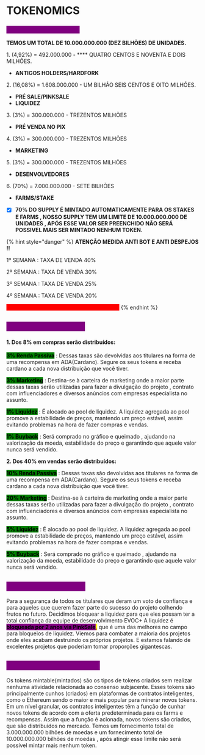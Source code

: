 # TOKENOMICS

### <mark style="color:purple;background-color:purple;">Distribuição dos Tokens</mark>

**TEMOS UM TOTAL DE  10.000.000.000 (DEZ BILHÕES) DE UNIDADES.**&#x20;

1\. (4,92%) = 492.000.000 - **** QUATRO CENTOS E NOVENTA E DOIS MILHÕES.

* **ANTIGOS HOLDERS/HARDFORK**

2\. (16,08%) = 1.608.000.000 - UM BILHÃO SEIS CENTOS E OITO MILHÕES.

* **PRÉ SALE/PINKSALE**
* **LIQUIDEZ**

3\. (3%)  = 300.000.000 - TREZENTOS MILHÕES

* **PRÉ VENDA NO PIX**

4\. (3%)  = 300.000.000 - TREZENTOS MILHÕES

* **MARKETING**

5\. (3%)  = 300.000.000 - TREZENTOS MILHÕES

* **DESENVOLVEDORES**&#x20;

6\. (70%)  = 7.000.000.000 - SETE BILHÕES

* **FARMS/STAKE**

<!---->

* [x] **70% DO SUPPLY É MINTADO AUTOMATICAMENTE PARA OS STAKES E FARMS , NOSSO SUPPLY TEM UM LIMITE DE 10.000.000.000 DE UNIDADES , APÓS ESSE VALOR SER PREENCHIDO NÃO SERÁ POSSIVEL MAIS SER MINTADO NENHUM TOKEN.**

{% hint style="danger" %}
**ATENÇÃO MEDIDA ANTI BOT E ANTI DESPEJOS !!**

1º SEMANA : TAXA DE VENDA 40%

2º SEMANA : TAXA DE VENDA 30%

3º SEMANA : TAXA DE VENDA 25%

4º SEMANA : TAXA DE VENDA 20%

<mark style="color:red;background-color:red;">**5º SEMANA : TAXA DE VENDA  FINAL 15% !!**</mark>
{% endhint %}

## <mark style="color:purple;background-color:purple;">Taxas de transação:</mark> <mark style="color:purple;"></mark>&#x20;

#### 1. Dos 8% em compras serão distribuídos: <mark style="color:purple;"></mark>&#x20;

<mark style="background-color:green;">**3% Renda Passiva**</mark> : Dessas taxas são devolvidas aos titulares na forma de uma recompensa em ADA(Cardano). Segure os seus tokens e receba cardano a cada nova distribuição que você tiver.

<mark style="background-color:green;">**3% Marketing**</mark> : Destina-se à carteira de marketing onde a maior parte dessas taxas serão utilizadas para fazer a divulgação do projeto , contrato com influenciadores e diversos anúncios com empresas especialista no assunto.

&#x20;<mark style="background-color:green;">**1% Liquidez**</mark> : É alocado ao pool de liquidez. A liquidez agregada ao pool promove a estabilidade de preços, mantendo um preço estável, assim evitando problemas na hora de fazer compras e vendas.

&#x20;<mark style="background-color:green;">**1% Buyback**</mark> : Será comprado no gráfico e queimado , ajudando na valorização da moeda, estabilidade do preço e garantindo que aquele valor nunca será vendido.

**2. Dos 40% em vendas serão distribuídos:**&#x20;

<mark style="background-color:green;">**10% Renda Passiva**</mark> : Dessas taxas são devolvidas aos titulares na forma de uma recompensa em ADA(Cardano). Segure os seus tokens e receba cardano a cada nova distribuição que você tiver.

<mark style="background-color:green;">**20% Marketing**</mark> : Destina-se à carteira de marketing onde a maior parte dessas taxas serão utilizadas para fazer a divulgação do projeto , contrato com influenciadores e diversos anúncios com empresas especialista no assunto.

&#x20;<mark style="background-color:green;">**5% Liquidez**</mark> : É alocado ao pool de liquidez. A liquidez agregada ao pool promove a estabilidade de preços, mantendo um preço estável, assim evitando problemas na hora de fazer compras e vendas.

&#x20;<mark style="background-color:green;">**5% Buyback**</mark> : Será comprado no gráfico e queimado , ajudando na valorização da moeda, estabilidade do preço e garantindo que aquele valor nunca será vendido.

## <mark style="color:purple;background-color:purple;">Liquidez bloqueada:</mark>&#x20;

Para a segurança de todos os titulares que deram um voto de confiança e para aqueles que querem fazer parte do sucesso do projeto colhendo frutos no futuro. Decidimos bloquear a liquidez para que eles possam ter a total confiança da equipe de desenvolvimento EVOC+ A liquidez é <mark style="background-color:purple;">**bloqueada por 2 anos via PinkSale**</mark><mark style="color:purple;">**,**</mark> que é uma das melhores no campo para bloqueios de liquidez. Viemos para combater a maioria dos projetos onde eles acabam destruindo os próprios projetos. E estamos falando de excelentes projetos que poderiam tomar proporções gigantescas.

## <mark style="color:purple;background-color:purple;">**Fornecimento contínuo:**</mark>

Os tokens mintable(mintados) são os tipos de tokens criados sem realizar nenhuma atividade relacionada ao consenso subjacente. Esses tokens são principalmente cunhos (criados) em plataformas de contratos inteligentes, como o Ethereum sendo o maior e mais popular para minerar novos tokens. Em um nível granular, os contratos inteligentes têm a função de cunhar novos tokens de acordo com a oferta predeterminada para os farms e recompensas. Assim que a função é acionada, novos tokens são criados, que são distribuídos no mercado. Temos um fornecimento total de 3.000.000.000 bilhões de moedas e um fornecimento total de 10.000.000.000 bilhões de moedas , após atingir esse limite não será possível mintar mais nenhum token.

